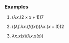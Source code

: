 ### Examples

1. $(\lambda x . (2 \times x + 1))7$<!-- .element: class="fragment fade-left" -->

2. $((\lambda f . \lambda x . (f (f x))) \lambda x . (x + 3)) 2$<!-- .element: class="fragment fade-left" -->

3. $\lambda x.x(x) (\lambda x.x(x))$<!-- .element: class="fragment fade-left" -->
